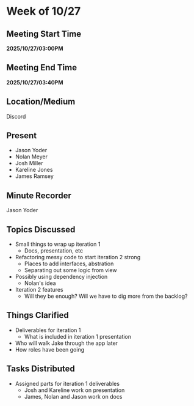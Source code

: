 # Week of 10/27

## Meeting Start Time

**2025/10/27/03:00PM** 

## Meeting End Time

**2025/10/27/03:40PM**

## Location/Medium

Discord

## Present
- Jason Yoder
- Nolan Meyer
- Josh Miller
- Kareline Jones
- James Ramsey

## Minute Recorder
Jason Yoder

## Topics Discussed

- Small things to wrap up iteration 1
  - Docs, presentation, etc
- Refactoring messy code to start iteration 2 strong
  - Places to add interfaces, abstration
  - Separating out some logic from view
- Possibly using dependency injection
  - Nolan's idea
- Iteration 2 features
  - Will they be enough? Will we have to dig more from the backlog?

## Things Clarified

- Deliverables for iteration 1
  - What is included in iteration 1 presentation
- Who will walk Jake through the app later
- How roles have been going
  
## Tasks Distributed
- Assigned parts for iteration 1 deliverables
  - Josh and Kareline work on presentation
  - James, Nolan and Jason work on docs

